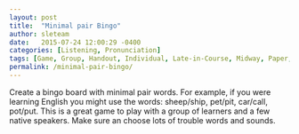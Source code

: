 ```yaml
---
layout: post
title:  "Minimal pair Bingo"
author: sleteam
date:   2015-07-24 12:00:29 -0400
categories: [Listening, Pronunciation]
tags: [Game, Group, Handout, Individual, Late-in-Course, Midway, Paper, Review]
permalink: /minimal-pair-bingo/
---
```

Create a bingo board with minimal pair words.  For example, if you were learning English you might use the words: sheep/ship, pet/pit, car/call, pot/put.  This is a great game to play with a group of learners and a few native speakers.  Make sure an choose lots of trouble words and sounds.